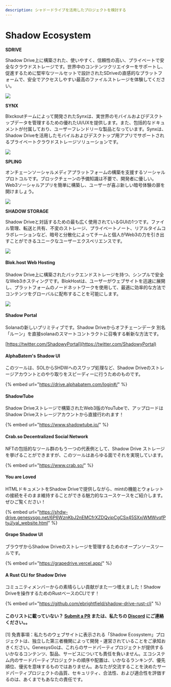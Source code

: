 ```yaml
---
description: シャドードライブを活用したプロジェクトを検討する
---
```


# Shadow Ecosystem

**SDRIVE**

Shadow Drive上に構築された、使いやすく、信頼性の高い、プライベートで安全なクラウドストレージです。世界中のコンテンツクリエイターをサポートし、促進するために堅牢なツールセットで設計されたSDriveの直感的なプラットフォームで、安全でアクセスしやすい最高のファイルストレージを体験してください。

[![](<../../.gitbook/assets/sdrive-feature (1).png>)](https://sdrive.app/landing)

**SYNX**

Blxckoutチームによって開発されたSynxは、実世界のモバイルおよびデスクトップデータを管理するための優れたUI/UXを提供します。また、包括的なドキュメントが付属しており、ユーザーフレンドリーな製品となっています。Synxは、Shadow Driveを活用したモバイルおよびデスクトップ用アプリでサポートされるプライベートクラウドストレージソリューションです。

[![](../../.gitbook/assets/synx-feature.png)](https://twitter.com/synx\_xyz)

**SPLING**

オンチェーンソーシャルメディアプラットフォームの構築を支援するソーシャルプロトコルです。ブロックチェーンの予備知識は不要で、開発者に優しい。Web3ソーシャルアプリを簡単に構築し、ユーザーが喜ぶ新しい暗号体験の扉を開けましょう。

[![](../../.gitbook/assets/spling-feature.png)](https://www.splinglabs.com/)

**SHADOW STORAGE**

Shadow Driveと対話するための最も広く使用されているGUIの1つです。ファイル管理、転送と共有、不変のストレージ、プライベートノート、リアルタイムコラボレーションなど、暗号と分散化によってチームと個人がWeb3の力を引き出すことができるユニークなユーザーエクスペリエンスです。

[![](../../.gitbook/assets/shadowstorage.png)](https://www.shadow.storage/#features)

#### **Blok.host Web Hosting**

Shadow Drive上に構築されたバックエンドストレージを持つ、シンプルで安全なWeb3ホスティングです。BlokHostは、ユーザーがウェブサイトを迅速に展開し、プラットフォームのノードネットワークを使用して、最適に効率的な方法でコンテンツをグローバルに配布することを可能にします。

[![](../../.gitbook/assets/blockhost.png)](https://blok.host/)

#### **Shadow Portal**

Solanaの新しいプリミティブです。Shadow Driveからオフチェーンデータ 別名「ルーン」を直接solanaのスマートコントラクトに召喚する斬新な方法です。

[https://twitter.com/ShadowyPortal](https://twitter.com/ShadowyPortal)

#### **AlphaBatem's Shadow UI**

このツールは、SOLからSHDWへのスワップ処理など、Shadow Driveのストレージアカウントとのやり取りをスピーディーに行うためのものです。

{% embed url="https://drive.alphabatem.com/login#/" %}

#### **ShadowTube**

Shadow Driveストレージで構築されたWeb3版のYouTubeで、アップロードはShadow Driveストレージアカウントから直接行われます！

{% embed url="https://www.shadowtube.io/" %}

#### **Crab.so Decentralized Social Network**

NFTの包括的なツール群のもう一つの代表例として、Shadow Drive ストレージを挙げることができますが、このツールはあらゆる面でそれを実現しています。

{% embed url="https://www.crab.so/" %}

#### **You are Loved**

HTMLドキュメントをShadow Driveで提供しながら、mintの機能とウォレットの接続をそのまま維持することができる魅力的なユースケースをご紹介します。ぜひご覧ください！

{% embed url="https://shdw-drive.genesysgo.net/6P6WznKbJ2nEMCfrXZDQvipCgCSx45SXxjWMWvqfPtyJ/yal_website.html" %}

#### **Grape Shadow UI**

ブラウザからShadow Driveのストレージを管理するためのオープンソースツールです。

{% embed url="https://grapedrive.vercel.app/" %}

#### **A Rust CLI for Shadow Drive**

コミュニティメンバーからの素晴らしい貢献がまた一つ増えました！Shadow Driveを操作するためのRustベースのCLIです！

{% embed url="https://github.com/ebrightfield/shadow-drive-rust-cli" %}

#### **このリストに載っていない？** [**Submit a PR**](https://github.com/GenesysGo/docs-shadow-cloud/blob/main/build/shadow-drive/community-maintained-uis.md) **または、私たちの** [**Discord**](https://discord.gg/genesysgo) **にご連絡ください。**。


[1] 免責事項：私たちのウェブサイトに表示される「Shadow Ecosystem」プロジェクトは、独立した第三者機関によって開発・運営されていることをご承知おきください。GenesysGoは、これらのサードパーティプロジェクトが提供するいかなるコンテンツ、製品、サービスについても責任を負いません。エコシステム内のサードパーティプロジェクトの順序や配置は、いかなるランキング、優先順位、優劣を意味するものではありません。あなたが交流することを決めたサードパーティプロジェクトの品質、セキュリティ、合法性、および適合性を評価するのは、あくまでもあなたの責任です。
